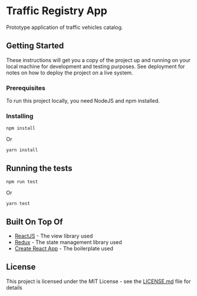 # Traffic Registry App
Prototype application of traffic vehicles catalog.

## Getting Started

These instructions will get you a copy of the project up and running on your local machine for development and testing purposes. See deployment for notes on how to deploy the project on a live system.

### Prerequisites
To run this project locally, you need NodeJS and npm installed.

### Installing


```
npm install
```

Or

```
yarn install
```

## Running the tests
```
npm run test
```
Or
```
yarn test
```

## Built On Top Of

* [ReactJS](https://reactjs.org/docs) - The view library used
* [Redux](https://redux.js.org/) - The state management library used
* [Create React App](https://github.com/facebook/create-react-app) - The boilerplate used

## License

This project is licensed under the MIT License - see the [LICENSE.md](LICENSE.md) file for details
